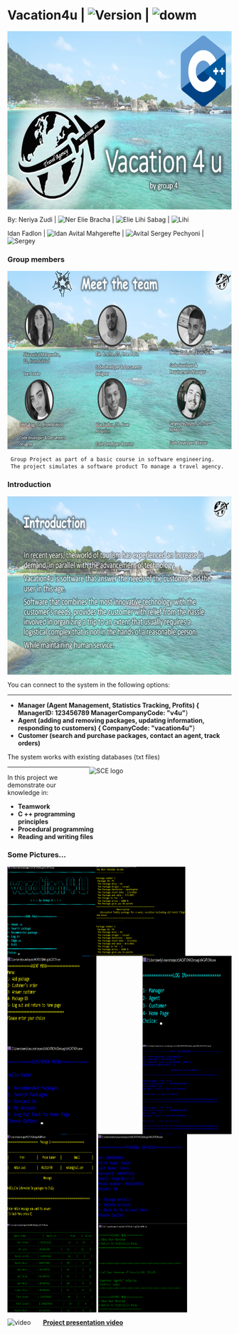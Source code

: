 # Vacation4u | <img src="https://img.shields.io/badge/Version-1.1-green" alt="Version" > |   <img src="https://img.shields.io/badge/Downloads-20-lightgreen" alt="dowm" >

<img src="https://github.com/NeriyaZudi/Vacation4u/blob/main/ReadMePics/background.jpg" align="center"
     alt="logo" width="600" height="400">
     
 By: Neriya Zudi | <img src="https://img.shields.io/badge/Neriya-Programmer-blue" alt="Ner" > 
   Elie Bracha | <img src="https://img.shields.io/badge/Elie-Programmer-green" alt="Elie" > 
   Lihi Sabag | <img src="https://img.shields.io/badge/Lihi-Programmer-blue" alt="Lihi" >
 
   Idan Fadlon | <img src="https://img.shields.io/badge/Idan-Programmer-green" alt="Idan" >
   Avital Mahgerefte | <img src="https://img.shields.io/badge/Avital-Programmer-blue" alt="Avital" >
   Sergey Pechyoni | <img src="https://img.shields.io/badge/Sergey-Programmer-green" alt="Sergey" >
   
  <h3> Group members </h3>
  <img src="https://github.com/NeriyaZudi/Vacation4u/blob/main/ReadMePics/team.png" align="center"
     alt="logo" width="600" height="400">
  
 

     
     Group Project as part of a basic course in software engineering.
     The project simulates a software product To manage a travel agency.
     
   
   <h3> Introduction </h3>
   <img src="https://github.com/NeriyaZudi/Vacation4u/blob/main/ReadMePics/Introduction.png" align="center"
     alt="logo" width="600" height="400">
     
   You can connect to the system in the following options:
   <hr>
    
   * **Manager (Agent Management, Statistics Tracking, Profits) { ManagerID: 123456789  ManagerCompanyCode: "v4u"**}
   * **Agent (adding and removing packages, updating information, responding to customers) { CompanyCode: "vacation4u"**}
   * **Customer (search and purchase packages, contact an agent, track orders)**
   
   The system works with existing databases (txt files)
 
 
 
 <img src="https://upload.wikimedia.org/wikipedia/he/4/44/SCE_logo.png" align="right"
     alt="SCE logo" width="320" height="98">
  <hr>
    
   In this project we demonstrate our knowledge in:
   * **Teamwork**
   * **C ++ programming principles**
   * **Procedural programming**
   * **Reading and writing files**
  
  
  <h3> Some Pictures... </h3>
  <img src="https://github.com/NeriyaZudi/Vacation4u/blob/main/ReadMePics/home%20page.png" align="left"
     alt="home" width="200" height="200">
  <img src="https://github.com/NeriyaZudi/Vacation4u/blob/main/ReadMePics/packeges.png" align="center"
     alt="pack" width="200" height="200">
  <img src="https://github.com/NeriyaZudi/Vacation4u/blob/main/ReadMePics/log%20in.png" align="right"
     alt="log" width="200" height="200">
  <img src="https://github.com/NeriyaZudi/Vacation4u/blob/main/ReadMePics/agent.png" align="left"
     alt="agent" width="200" height="200">
  <img src="https://github.com/NeriyaZudi/Vacation4u/blob/main/ReadMePics/customer.png" align="center"
     alt="customer" width="200" height="200">
  <img src="https://github.com/NeriyaZudi/Vacation4u/blob/main/ReadMePics/orders.png" align="right"
     alt="orders" width="200" height="200">
  <img src="https://github.com/NeriyaZudi/Vacation4u/blob/main/ReadMePics/message.png" align="center"
     alt="message" width="200" height="200">
  <img src="https://github.com/NeriyaZudi/Vacation4u/blob/main/ReadMePics/details.png" align="center"
     alt="details" width="200" height="200">
  <img src="https://github.com/NeriyaZudi/Vacation4u/blob/main/ReadMePics/agent%20db.png" align="center"
     alt="db" width="200" height="200">
  <img src="https://github.com/NeriyaZudi/Vacation4u/blob/main/ReadMePics/statistics.png" align="center"
     alt="stats" width="200" height="200">

 <img src="https://previews.123rf.com/images/get4net/get4net1711/get4net171100357/89002118-video-clip-icon.jpg" align="left"
     alt="video" width="80" height="40">
  **<a href="https://drive.google.com/file/d/1uezGiRTfSkxYAz5DJp6ZFm4gYLEt2u0W/view?usp=sharing">Project presentation video</a>** 

